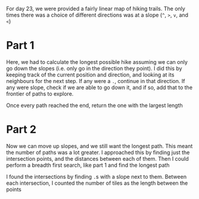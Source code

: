 For day 23, we were provided a fairly linear map of hiking trails. The only times there was a choice of different directions was at a slope (`^`, `>`, `v`, and `<`)

# Part 1
Here, we had to calculate the longest possible hike assuming we can only go down the slopes (i.e. only go in the direction they point). I did this by keeping track of the current position and direction, and looking at its neighbours for the next step. If any were a `.`, continue in that direction. If any were slope, check if we are able to go down it, and if so, add that to the frontier of paths to explore.

Once every path reached the end, return the one with the largest length

# Part 2
Now we can move up slopes, and we still want the longest path. This meant the number of paths was a lot greater. I approached this by finding just the intersection points, and the distances between each of them. Then I could perform a breadth first search, like part 1 and find the longest path

I found the intersections by finding `.`s with a slope next to them. Between each intersection, I counted the number of tiles as the length between the points
